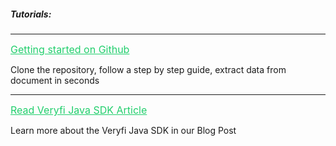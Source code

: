 <h5 className="h5-title">Tutorials:</h5>

---
<a href="https://github.com/veryfi/veryfi-java" target="_blank" style="color: #22CF6D; font-size: 16px;">Getting started on Github</a>

<p className="p-text">Clone the repository, follow a step by step guide, extract data from document in seconds</p>

---
<a href="https://www.veryfi.com/java/" target="_blank" style="color: #22CF6D; font-size: 16px;">Read Veryfi Java SDK Article</a>

<p className="p-text">Learn more about the Veryfi Java SDK in our Blog Post</p>